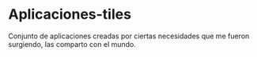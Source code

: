 # Aplicaciones-tiles
Conjunto de aplicaciones creadas por ciertas necesidades que me fueron surgiendo, las comparto con el mundo. 

